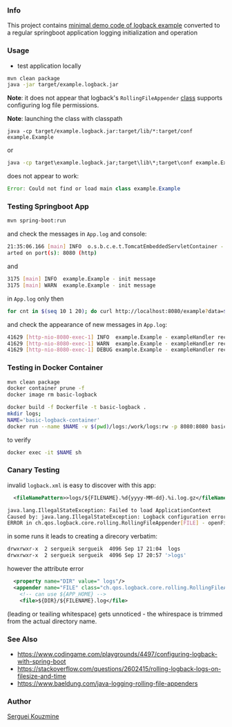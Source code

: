 ### Info

This project contains [minimal demo code of logback example](http://logback.qos.ch/manual/appenders.html) converted to a regular springboot application logging initialization and operation

### Usage

* test application locally
```sh
mvn clean package
java -jar target/example.logback.jar
```

__Note__: it does not appear that logback's `RollingFileAppender` [class](https://github.com/qos-ch/logback/blob/master/logback-core/src/main/java/ch/qos/logback/core/rolling/RollingFileAppender.java)
supports configuring log file permissions.

__Note__: launching the class with classpath
```
java -cp target/example.logback.jar:target/lib/*:target/conf example.Example
```
or
```cmd
java -cp target\example.logback.jar;target\lib\*;target\conf example.Example
```
does not appear to work:
```java
Error: Could not find or load main class example.Example
```

### Testing Springboot App
```sh
mvn spring-boot:run
```
and check the messages in `App.log` and console:
```sh
21:35:06.166 [main] INFO  o.s.b.c.e.t.TomcatEmbeddedServletContainer - Tomcat st
arted on port(s): 8080 (http)
```
and
```sh
3175 [main] INFO  example.Example - init message
3175 [main] WARN  example.Example - init message
```
in `App.log` only
then
```sh
for cnt in $(seq 10 1 20); do curl http://localhost:8080/example?data=$cnt; done
```
and check the appearance of new messages in `App.log`:
```sh
41629 [http-nio-8080-exec-1] INFO  example.Example - exampleHandler received: 18
41629 [http-nio-8080-exec-1] WARN  example.Example - exampleHandler received: 19
41629 [http-nio-8080-exec-1] DEBUG example.Example - exampleHandler received: 20
```

### Testing in Docker Container
```sh
mvn clean package
docker container prune -f
docker image rm basic-logback

docker build -f Dockerfile -t basic-logback .
mkdir logs;
NAME='basic-logback-container'
docker run --name $NAME -v $(pwd)/logs:/work/logs:rw -p 8080:8080 basic-logback
```
to verify
```sh
docker exec -it $NAME sh
```


### Canary Testing

invalid `logback.xml` is easy to discover with this app:
```xml
  <fileNamePattern>>logs/${FILENAME}.%d{yyyy-MM-dd}.%i.log.gz</fileNamePattern>
```
```sh
java.lang.IllegalStateException: Failed to load ApplicationContext
Caused by: java.lang.IllegalStateException: Logback configuration error detected:
ERROR in ch.qos.logback.core.rolling.RollingFileAppender[FILE] - openFile(logs/App.log,true) call failed. java.io.FileNotFoundException: logs/App.log (Permission denied)
```

in some runs it leads to creating a direcory verbatim:

```sh
drwxrwxr-x  2 sergueik sergueik  4096 Sep 17 21:04  logs
drwxrwxr-x  2 sergueik sergueik  4096 Sep 17 20:57 '>logs'
```
however the attribute error

```xml
  <property name="DIR" value=" logs"/>
  <appender name="FILE" class="ch.qos.logback.core.rolling.RollingFileAppender">
    <!-- can use ${APP_HOME} -->
    <file>${DIR}/${FILENAME}.log</file>
```
(leading or teailing whitespace) gets unnoticed - the whirespace is trimmed from the actual directory name.
### See Also


 * https://www.codingame.com/playgrounds/4497/configuring-logback-with-spring-boot
 * https://stackoverflow.com/questions/2602415/rolling-logback-logs-on-filesize-and-time
 * https://www.baeldung.com/java-logging-rolling-file-appenders

### Author

[Serguei Kouzmine](kouzmine_serguei@yahoo.com)

